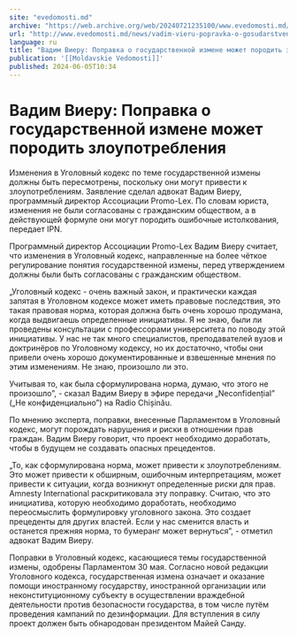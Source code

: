 ```yaml
---
site: "evedomosti.md"
archive: "https://web.archive.org/web/20240721235100/www.evedomosti.md/news/vadim-vieru-popravka-o-gosudarstvennoj-izmene-mozhet-porodit"
url: "http://www.evedomosti.md/news/vadim-vieru-popravka-o-gosudarstvennoj-izmene-mozhet-porodit"
language: ru
title: "Вадим Виеру: Поправка о государственной измене может породить злоупотребления"
publication: '[[Moldavskie Vedomosti]]'
published: 2024-06-05T10:34
---
```


# Вадим Виеру: Поправка о государственной измене может породить злоупотребления

Изменения в Уголовный кодекс по теме государственной измены должны быть пересмотрены, поскольку они могут привести к злоупотреблениям. Заявление сделал адвокат Вадим Виеру, программный директор Ассоциации Promo-Lex. По словам юриста, изменения не были согласованы с гражданским обществом, а в действующей формуле они могут породить ошибочные истолкования, передает IPN.

Программный директор Ассоциации Promo-Lex Вадим Виеру считает, что изменения в Уголовный кодекс, направленные на более чёткое регулирование понятия государственной измены, перед утверждением должны были быть согласованы с гражданским обществом.

„Уголовный кодекс - очень важный закон, и практически каждая запятая в Уголовном кодексе может иметь правовые последствия, это такая правовая норма, которая должна быть очень хорошо продумана, когда выдвигаешь определенные инициативы. Я не знаю, были ли проведены консультации с профессорами университета по поводу этой инициативы. У нас не так много специалистов, преподавателей вузов и доктринёров по Уголовному кодексу, но их достаточно, чтобы они привели очень хорошо документированные и взвешенные мнения по этим изменениям. Не знаю, произошло ли это.

Учитывая то, как была сформулирована норма, думаю, что этого не произошло”, - сказал Вадим Виеру в эфире передачи „Neconfidențial” („Не конфиденциально”) на Radio Chișinău.

По мнению эксперта, поправки, внесенные Парламентом в Уголовный кодекс, могут порождать нарушения и риски в отношении прав граждан. Вадим Виеру говорит, что проект необходимо доработать, чтобы в будущем не создавать опасных прецедентов.

„То, как сформулирована норма, может привести к злоупотреблениям. Это может привести к обширным, ошибочным интерпретациям, может привести к ситуации, когда возникнут определенные риски для прав. Amnesty International раскритиковала эту поправку. Считаю, что это инициатива, которую необходимо доработать, необходимо переосмыслить формулировку уголовного закона. Это создает прецеденты для других властей. Если у нас сменится власть и останется прежняя норма, то бумеранг может вернуться”, - отметил адвокат Вадим Виеру.

Поправки в Уголовный кодекс, касающиеся темы государственной измены, одобрены Парламентом 30 мая. Согласно новой редакции Уголовного кодекса, государственная измена означает и оказание помощи иностранному государству, иностранной организации или неконституционному субъекту в осуществлении враждебной деятельности против безопасности государства, в том числе путём проведения кампаний по дезинформации. Для вступления в силу проект должен быть обнародован президентом Майей Санду.